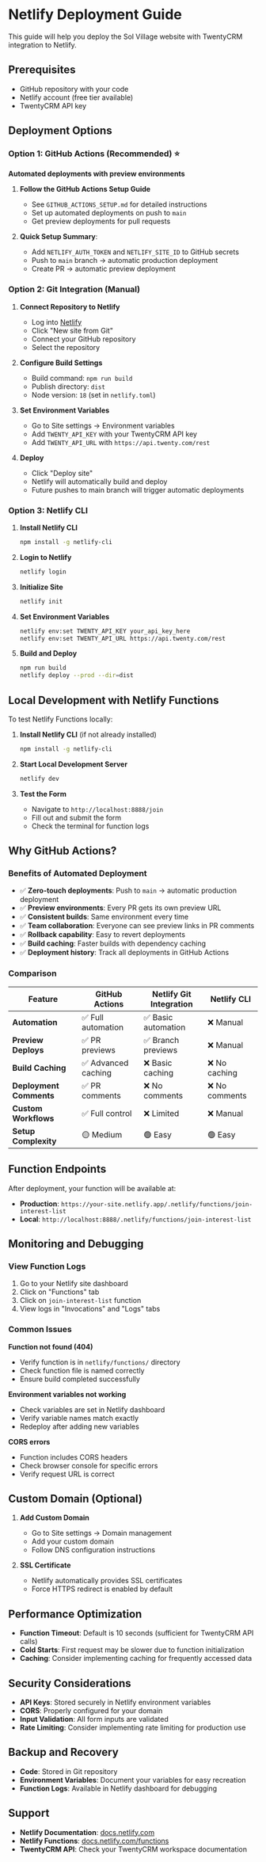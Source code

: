 # Netlify Deployment Guide

This guide will help you deploy the Sol Village website with TwentyCRM integration to Netlify.

## Prerequisites

- GitHub repository with your code
- Netlify account (free tier available)
- TwentyCRM API key

## Deployment Options

### Option 1: GitHub Actions (Recommended) ⭐

**Automated deployments with preview environments**

1. **Follow the GitHub Actions Setup Guide**
   - See `GITHUB_ACTIONS_SETUP.md` for detailed instructions
   - Set up automated deployments on push to `main`
   - Get preview deployments for pull requests

2. **Quick Setup Summary**:
   - Add `NETLIFY_AUTH_TOKEN` and `NETLIFY_SITE_ID` to GitHub secrets
   - Push to `main` branch → automatic production deployment
   - Create PR → automatic preview deployment

### Option 2: Git Integration (Manual)

1. **Connect Repository to Netlify**
   - Log into [Netlify](https://netlify.com)
   - Click "New site from Git"
   - Connect your GitHub repository
   - Select the repository

2. **Configure Build Settings**
   - Build command: `npm run build`
   - Publish directory: `dist`
   - Node version: `18` (set in `netlify.toml`)

3. **Set Environment Variables**
   - Go to Site settings → Environment variables
   - Add `TWENTY_API_KEY` with your TwentyCRM API key
   - Add `TWENTY_API_URL` with `https://api.twenty.com/rest`

4. **Deploy**
   - Click "Deploy site"
   - Netlify will automatically build and deploy
   - Future pushes to main branch will trigger automatic deployments

### Option 3: Netlify CLI

1. **Install Netlify CLI**
   ```bash
   npm install -g netlify-cli
   ```

2. **Login to Netlify**
   ```bash
   netlify login
   ```

3. **Initialize Site**
   ```bash
   netlify init
   ```

4. **Set Environment Variables**
   ```bash
   netlify env:set TWENTY_API_KEY your_api_key_here
   netlify env:set TWENTY_API_URL https://api.twenty.com/rest
   ```

5. **Build and Deploy**
   ```bash
   npm run build
   netlify deploy --prod --dir=dist
   ```

## Local Development with Netlify Functions

To test Netlify Functions locally:

1. **Install Netlify CLI** (if not already installed)
   ```bash
   npm install -g netlify-cli
   ```

2. **Start Local Development Server**
   ```bash
   netlify dev
   ```

3. **Test the Form**
   - Navigate to `http://localhost:8888/join`
   - Fill out and submit the form
   - Check the terminal for function logs

## Why GitHub Actions?

### Benefits of Automated Deployment

- ✅ **Zero-touch deployments**: Push to `main` → automatic production deployment
- ✅ **Preview environments**: Every PR gets its own preview URL
- ✅ **Consistent builds**: Same environment every time
- ✅ **Team collaboration**: Everyone can see preview links in PR comments
- ✅ **Rollback capability**: Easy to revert deployments
- ✅ **Build caching**: Faster builds with dependency caching
- ✅ **Deployment history**: Track all deployments in GitHub Actions

### Comparison

| Feature | GitHub Actions | Netlify Git Integration | Netlify CLI |
|---------|----------------|------------------------|-------------|
| **Automation** | ✅ Full automation | ✅ Basic automation | ❌ Manual |
| **Preview Deploys** | ✅ PR previews | ✅ Branch previews | ❌ Manual |
| **Build Caching** | ✅ Advanced caching | ❌ Basic caching | ❌ No caching |
| **Deployment Comments** | ✅ PR comments | ❌ No comments | ❌ No comments |
| **Custom Workflows** | ✅ Full control | ❌ Limited | ❌ Manual |
| **Setup Complexity** | 🟡 Medium | 🟢 Easy | 🟢 Easy |

## Function Endpoints

After deployment, your function will be available at:
- **Production**: `https://your-site.netlify.app/.netlify/functions/join-interest-list`
- **Local**: `http://localhost:8888/.netlify/functions/join-interest-list`

## Monitoring and Debugging

### View Function Logs
1. Go to your Netlify site dashboard
2. Click on "Functions" tab
3. Click on `join-interest-list` function
4. View logs in "Invocations" and "Logs" tabs

### Common Issues

**Function not found (404)**
- Verify function is in `netlify/functions/` directory
- Check function file is named correctly
- Ensure build completed successfully

**Environment variables not working**
- Check variables are set in Netlify dashboard
- Verify variable names match exactly
- Redeploy after adding new variables

**CORS errors**
- Function includes CORS headers
- Check browser console for specific errors
- Verify request URL is correct

## Custom Domain (Optional)

1. **Add Custom Domain**
   - Go to Site settings → Domain management
   - Add your custom domain
   - Follow DNS configuration instructions

2. **SSL Certificate**
   - Netlify automatically provides SSL certificates
   - Force HTTPS redirect is enabled by default

## Performance Optimization

- **Function Timeout**: Default is 10 seconds (sufficient for TwentyCRM API calls)
- **Cold Starts**: First request may be slower due to function initialization
- **Caching**: Consider implementing caching for frequently accessed data

## Security Considerations

- **API Keys**: Stored securely in Netlify environment variables
- **CORS**: Properly configured for your domain
- **Input Validation**: All form inputs are validated
- **Rate Limiting**: Consider implementing rate limiting for production use

## Backup and Recovery

- **Code**: Stored in Git repository
- **Environment Variables**: Document your variables for easy recreation
- **Function Logs**: Available in Netlify dashboard for debugging

## Support

- **Netlify Documentation**: [docs.netlify.com](https://docs.netlify.com)
- **Netlify Functions**: [docs.netlify.com/functions](https://docs.netlify.com/functions)
- **TwentyCRM API**: Check your TwentyCRM workspace documentation
